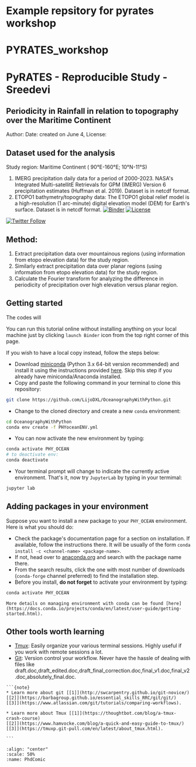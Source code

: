# Example repsitory for pyrates workshop 

# PYRATES_workshop
# PyRATES - Reproducible Study - Sreedevi

## Periodicity in Rainfall in relation to topography over the Maritime Continent
 Author:
 Date: created on June 4, 
 License:


## Dataset used for the analysis
Study region: Maritime Continent ( 90°E-160°E; 10°N-11°S)
1. IMERG precipitation daily data for a period of  2000-2023. NASA's Integrated Multi-satellitE Retrievals for GPM (IMERG) Version 6 precipitation estimates (Huffman et al. 2019). Dataset is in netcdf format.
2. ETOPO1 bathymetry/topography data: The ETOPO1 global relief model is a high-resolution (1 arc-minute) digital elevation model (DEM) for Earth's surface. Dataset is in netcdf format.
[![Binder](https://mybinder.org/badge_logo.svg)](https://mybinder.org/v2/gh/LijoDXL/OceanographyWithPython/master)
[![License](https://img.shields.io/badge/License-MIT-blue.svg)](https://github.com/LijoDXL/OceanographyWithPython/blob/master/LICENSE)

[![Twitter Follow](https://img.shields.io/twitter/follow/lijodxl?style=social)](https://twitter.com/LIJODXL)


## Method: 
1. Extract precipitation data over mountainous regions (using information from etopo elevation data) for the study region.
2. Similarly extract precipitation data over planar regions (using information from etopo elevation data) for the study region.
3. Calculate the Fourier transform for analyzing the difference in periodicity of precipitation over high elevation versus planar region.


## Getting started
The codes will 

You can run this tutorial online without installing anything on your local machine just by clicking
`launch Binder` icon from the top right corner of this page.

If you wish to have a local copy instead, follow the steps below:
* Download [miniconda](https://docs.conda.io/en/latest/miniconda.html) (Python 3.x 64-bit version recommended) and install it using the instructions provided [here](https://conda.io/projects/conda/en/latest/user-guide/install/index.html). Skip this step if you already have miniconda/Anaconda installed.
* Copy and paste the following command in your terminal to clone this repository:
```bash
git clone https://github.com/LijoDXL/OceanographyWithPython.git
```
* Change to the cloned directory and create a new `conda` environment:
```bash
cd OceanographyWithPython
conda env create -f PHYoceanENV.yml
```
* You can now activate the new environment by typing:
```bash
conda activate PHY_OCEAN
# to deactivate env:
conda deactivate
```
* Your terminal prompt will change to indicate the currently active environment. That's it, now try `JupyterLab` by typing in your termimal:
```bash
jupyter lab
```

## Adding packages in your environment

Suppose you want to install a new package to your `PHY_OCEAN` environment. Here is what you should do:
* Check the package's documentation page for a section on installation. If available, follow the instructions there. It will be usually of the form `conda install -c <channel-name> <package-name>`.
* If not, head over to [anaconda.org](https://anaconda.org/) and search with the package name there.
* From the search results, click the one with most number of downloads (`conda-forge` channel preferred) to find the installation step.
* Before you install, **do not forget** to activate your environment by typing:
```bash
conda activate PHY_OCEAN
```

```{note}
More details on managing environment with conda can be found [here](https://docs.conda.io/projects/conda/en/latest/user-guide/getting-started.html).
```

## Other tools worth learning

* [Tmux](https://github.com/tmux/tmux/wiki): Easily organize your various terminal sessions. Highly useful if you work with remote sessions a lot.
* [Git](https://git-scm.com): Version control your workflow. Never have the hassle of dealing with files like draft.doc,draft_edited.doc,draft_final_correction.doc,final_v1.doc,final_v2.doc,absolutely_final.doc.

````{margin}
```{note}
* Learn more about git [[1]](http://swcarpentry.github.io/git-novice/)
[[2]](https://barbagroup.github.io/essential_skills_RRC/git/git/)
[[3]](https://www.atlassian.com/git/tutorials/comparing-workflows).

* Learn more about Tmux [[1]](https://thoughtbot.com/blog/a-tmux-crash-course)
[[2]](https://www.hamvocke.com/blog/a-quick-and-easy-guide-to-tmux/)
[[3]](https://tmuxp.git-pull.com/en/latest/about_tmux.html).

```
````

```{image} /assets/images/phdComic.jpg
:align: "center"
:scale: 50%
:name: PhdComic
```




